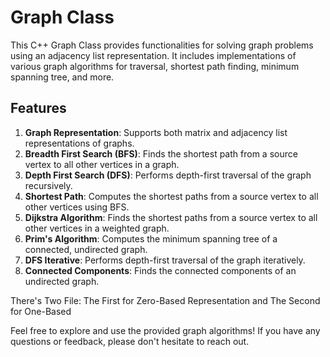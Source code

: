 # Graph Class

This C++ Graph Class provides functionalities for solving graph problems using an adjacency list representation. It includes implementations of various graph algorithms for traversal, shortest path finding, minimum spanning tree, and more.

## Features

1. **Graph Representation**: Supports both matrix and adjacency list representations of graphs.
2. **Breadth First Search (BFS)**: Finds the shortest path from a source vertex to all other vertices in a graph.
3. **Depth First Search (DFS)**: Performs depth-first traversal of the graph recursively.
4. **Shortest Path**: Computes the shortest paths from a source vertex to all other vertices using BFS.
5. **Dijkstra Algorithm**: Finds the shortest paths from a source vertex to all other vertices in a weighted graph.
6. **Prim's Algorithm**: Computes the minimum spanning tree of a connected, undirected graph.
7. **DFS Iterative**: Performs depth-first traversal of the graph iteratively.
8. **Connected Components**: Finds the connected components of an undirected graph.

There's Two File: The First for Zero-Based Representation and The Second for One-Based

Feel free to explore and use the provided graph algorithms! If you have any questions or feedback, please don't hesitate to reach out.
